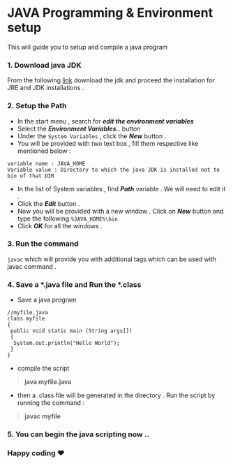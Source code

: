 # JAVA Programming & Environment setup
This will guide you to setup and compile a java program

### 1. Download java JDK
From the following [link](http://www.oracle.com/technetwork/java/javase/downloads/jdk10-downloads-4416644.html) download the jdk and proceed the installation for JRE and JDK installations .

### 2. Setup the Path
* In the start menu , search for **_edit the environment variables_**
* Select the **_Environment Variables.._** button
* Under the `System Variables` , click the **_New_** button .
* You will be provided with two text box , fill them respective like mentioned below :
```
variable name : JAVA_HOME
Variable value : Directory to which the java JDK is installed not to bin of that DIR
```
* In the list of System variables , find **_Path_** variable . We will need to edit it .
* Click the **_Edit_** button .
* Now you will be provided with a new window . Click on **_New_** button and type the following `%JAVA_HOME%\bin`
* Click **_OK_** for all the windows .

### 3. Run the command 

`javac` which will provide you with additional tags which can be used with javac command .

### 4. Save a *.java file and Run the *.class 
* Save a java program
```
//myfile.java
class myfile
{
 public void static main (String args[])
 {
  System.out.println("Hello World");
 }
}
```

* compile the script

>**java myfile.java**

* then a .class file will be generated in the directory . Run the script by running the command :

>**javac myfile**

### 5. You can begin the java scripting now .. 

### Happy coding :heart:
